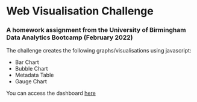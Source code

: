 # Web Visualisation Challenge
### A homework assignment from the University of Birmingham Data Analytics Bootcamp (February 2022)

The challenge creates the following graphs/visualisations using javascript:
 - Bar Chart
 - Bubble Chart
 - Metadata Table
 - Gauge Chart

You can access the dashboard [here](https://j-fairgrieve.github.io/web-visualisation-challenge/)
